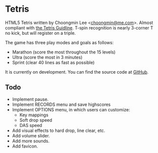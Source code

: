 Tetris
======

HTML5 Tetris written by Choongmin Lee <[choongmin@me.com](mailto:choongmin@me.com)>.
Almost compliant with [the Tetris Guidline](http://tetris.wikia.com/wiki/Tetris_Guideline).
T-spin recognition is nearly 3-corner T no kick, but will register on a triple.

The game has three play modes and goals as follows:

* Marathon (score the most throughout the 15 levels)
* Ultra (score the most in 3 minutes)
* Sprint (clear 40 lines as fast as possible)

It is currently on development. You can find the source code at
[GitHub](http://github.com/clee704/tetris-html5).


Todo
----

* Implement pause.
* Implement RECORDS menu and save highscores
* Implement OPTIONS menu, in which users can customize:
    * Key mappings
    * Soft drop speed
    * DAS speed
* Add visual effects to hard drop, line clear, etc.
* Add volume slider.
* Add more sounds.
* Add favicon.
